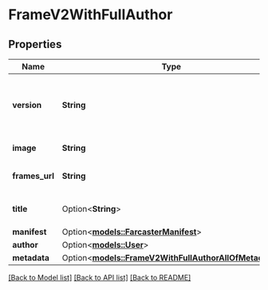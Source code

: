 # FrameV2WithFullAuthor

## Properties

Name | Type | Description | Notes
------------ | ------------- | ------------- | -------------
**version** | **String** | Version of the mini app, 'next' for v2, 'vNext' for v1 | 
**image** | **String** | URL of the image | 
**frames_url** | **String** | Launch URL of the mini app | 
**title** | Option<**String**> | Button title of a mini app | [optional]
**manifest** | Option<[**models::FarcasterManifest**](FarcasterManifest.md)> |  | [optional]
**author** | Option<[**models::User**](User.md)> |  | [optional]
**metadata** | Option<[**models::FrameV2WithFullAuthorAllOfMetadata**](FrameV2WithFullAuthor_allOf_metadata.md)> |  | [optional]

[[Back to Model list]](../README.md#documentation-for-models) [[Back to API list]](../README.md#documentation-for-api-endpoints) [[Back to README]](../README.md)


